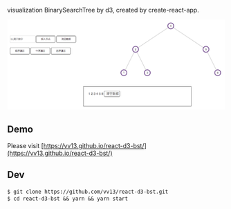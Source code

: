 visualization BinarySearchTree by d3, created by create-react-app.

![](./demo.png)

## Demo
Please visit [https://vv13.github.io/react-d3-bst/](https://vv13.github.io/react-d3-bst/)

## Dev
```
$ git clone https://github.com/vv13/react-d3-bst.git
$ cd react-d3-bst && yarn && yarn start
```


